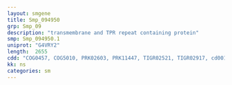 ```yaml
---
layout: smgene
title: Smp_094950
grp: Smp_09
description: "transmembrane and TPR repeat containing protein"
smp: Smp_094950.1
uniprot: "G4VRY2"
length:  2655
cdd: "COG0457, COG5010, PRK02603, PRK11447, TIGR02521, TIGR02917, cd00189, cl07144, cl22441, pfam00515, pfam08409, pfam13181, pfam13414, pfam13432, smart00028"
kk: ns
categories: sm
---
```

